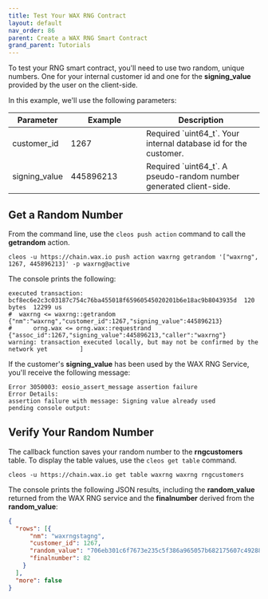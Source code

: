 ```yaml
---
title: Test Your WAX RNG Contract
layout: default
nav_order: 86
parent: Create a WAX RNG Smart Contract
grand_parent: Tutorials
---
```


To test your RNG smart contract, you'll need to use two random, unique numbers. One for your internal customer id and one for the **signing_value** provided by the user on the client-side.

In this example, we'll use the following parameters:

<table>
<thead> 
<tr>
<th style="width:15%">Parameter</th>
<th style="width:30%">Example</th>
<th>Description</th>
</tr>
</thead>

<tbody>
<tr>
<td>customer_id</td>
<td>1267</td>
<td>Required `uint64_t`. Your internal database id for the customer.</td>
</tr>

<tr>
<td>signing_value</td>
<td>445896213</td>
<td>Required `uint64_t`. A pseudo-random number generated client-side.</td>
</tr>

</tbody>
</table>

## Get a Random Number

From the command line, use the `cleos push action` command to call the **getrandom** action.

```shell
cleos -u https://chain.wax.io push action waxrng getrandom '["waxrng", 1267, 445896213]' -p waxrng@active
```

The console prints the following:

```shell
executed transaction: bcf8ec6e2c3c03187c754c76ba455018f65960545020201b6e18ac9b8043935d  120 bytes  12299 us
#  waxrng <= waxrng::getrandom    {"nm":"waxrng","customer_id":1267,"signing_value":445896213}
#      orng.wax <= orng.wax::requestrand        {"assoc_id":1267,"signing_value":445896213,"caller":"waxrng"}
warning: transaction executed locally, but may not be confirmed by the network yet         ]
```

If the customer's **signing_value** has been used by the WAX RNG Service, you'll receive the following message:

```shell
Error 3050003: eosio_assert_message assertion failure
Error Details:
assertion failure with message: Signing value already used
pending console output:
```

## Verify Your Random Number

The callback function saves your random number to the **rngcustomers** table. To display the table values, use the `cleos get table` command.

```shell
cleos -u https://chain.wax.io get table waxrng waxrng rngcustomers
```

The console prints the following JSON results, including the **random_value** returned from the WAX RNG service and the **finalnumber** derived from the **random_value**:

```json
{
  "rows": [{
      "nm": "waxrngstagng",
      "customer_id": 1267,
      "random_value": "706eb301c6f7673e235c5f386a965057b682175607c4928850c0073a3cdbc4de",
      "finalnumber": 82
    }
  ],
  "more": false
}     
```